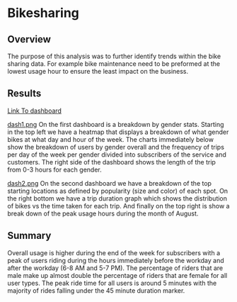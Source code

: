 # Bikesharing

## Overview

The purpose of this analysis was to further identify trends within the bike sharing data. For example bike maintenance need to be preformed at the lowest usage hour to ensure the least impact on the business.

## Results

[Link To dashboard](https://public.tableau.com/app/profile/dillon3804/viz/BikeSharingBreakdown/BikeSharingBreakdown?publish=yes)

[dash1.png](https://github.com/crabrandoom/Bikesharing/blob/main/dash1.PNG)
On the first dashboard is a breakdown by gender stats. Starting in the top left we have a heatmap that displays a breakdown of what gender bikes at what day and hour of the week. The charts immediately below show the breakdown of users by gender overall and the frequency of trips per day of the week per gender divided into subscribers of the service and customers. The right side of the dashboard shows the length of the trip from 0-3 hours for each gender.

[dash2.png](https://github.com/crabrandoom/Bikesharing/blob/main/dash2.PNG)
On the second dashboard we have a breakdown of the top starting locations as defined by popularity (size and color) of each spot. On the right bottom we have a trip duration graph which shows the distribution of bikes vs the time taken for each trip. And finally on the top right is show a break down of the peak usage hours during the month of August.

## Summary

Overall usage is higher during the end of the week for subscribers  with a peak of users riding during the hours immediately before the workday and after the workday (6-8 AM and 5-7 PM). The percentage of riders that are male make up almost double the percentage of riders that are female for all user types. The peak ride time for all users is around 5 minutes with the majority of rides falling under the 45 minute duration marker.
